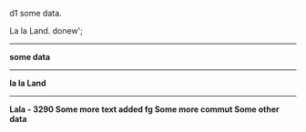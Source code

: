 d1
some data.

La la Land.
donew';
<hr>
<b>
  <p>
  some data<b><p><hr>la la Land
  <hr>


Lala - 3290
Some more text added
 fg
Some more commut
Some other data
